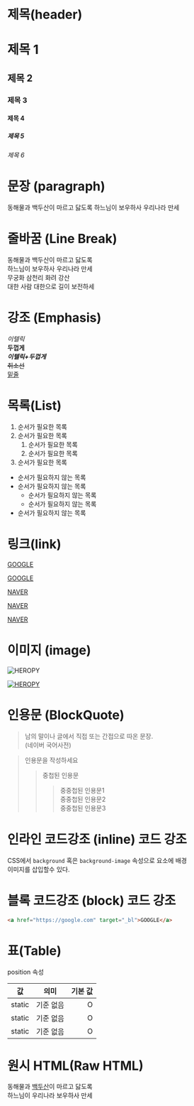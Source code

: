 # 제목(header)

# 제목 1

## 제목 2

### 제목 3

#### 제목 4

##### 제목 5

###### 제목 6

# 문장 (paragraph)

동해물과 백두산이 마르고 닳도록
하느님이 보우하사 우리나라 만세

# 줄바꿈 (Line Break)

동해물과 백두산이 마르고 닳도록  
 하느님이 보우하사 우리나라 만세  
 무궁화 삼천리 화려 강산  
 대한 사람 대한으로 길이 보전하세

# 강조 (Emphasis)

_이텔릭_  
 **두껍게**  
 **_이텔릭+두껍게_**  
 ~~취소선~~  
 <u>밑줄</u>

# 목록(List)

1.  순서가 필요한 목록
1.  순서가 필요한 목록
    1.  순서가 필요한 목록
    1.  순서가 필요한 목록
    <!-- 들여쓰기를 2번쓰면 그순서의 하위목록이 생긴다. -->
1.  순서가 필요한 목록

- 순서가 필요하지 않는 목록
- 순서가 필요하지 않는 목록
  - 순서가 필요하지 않는 목록
  - 순서가 필요하지 않는 목록
- 순서가 필요하지 않는 목록

# 링크(link)

<a href="https://google.com">GOOGLE</a>

[GOOGLE](https://google.com)

<a href="https://naver.com" title="NAVER로 이동">NAVER</a>

[NAVER](https://naver.com "NAVER로 이동")

<a href="https://naver.com" title="NAVER로 이동" target="_blank">NAVER</a>

# 이미지 (image)

![HEROPY](https://heropy.blog/css/images/logo.png)

[![HEROPY](https://heropy.blog/css/images/logo.png)](https://naver.com)

<!-- 위 코드는 이미지에 링크를 거는 마크다운 문법 -->

# 인용문 (BlockQuote)

> 남의 말이나 글에서 직접 또는 간접으로 따온 문장.  
> (네이버 국어사전)

> 인용문을 작성하세요
>
> > 중첩된 인용문
> >
> > > 중중첩된 인용문1  
> > > 중중첩된 인용문2  
> > > 중중첩된 인용문3

# 인라인 코드강조 (inline) 코드 강조

CSS에서 `background` 혹은 `background-image` 속성으로 요소에 배경  
이미지를 삽입할수 있다.

# 블록 코드강조 (block) 코드 강조

```html
<a href="https://google.com" target="_bl">GOOGLE</a>
```

# 표(Table)

position 속성

<!-- 값 | 의미 | 기본 값
--|--|--
static | 기준 없음 | O -->

| 값     |   의미    | 기본 값 |
| ------ | :-------: | ------: |
| static | 기준 없음 |       O |
| static | 기준 없음 |       O |
| static | 기준 없음 |       O |

# 원시 HTML(Raw HTML)

동해물과 <span style="text-decoration: underline;">백두산</span>이 마르고 닳도록<br />
하느님이 우리나라 보우하사 만세
